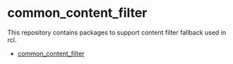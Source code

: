 # common_content_filter

This repository contains packages to support content filter fallback used in rcl.

 - [common_content_filter](common_content_filter/README.md)
